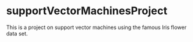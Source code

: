 # supportVectorMachinesProject
This is a project on support vector machines using the famous Iris flower data set. 
